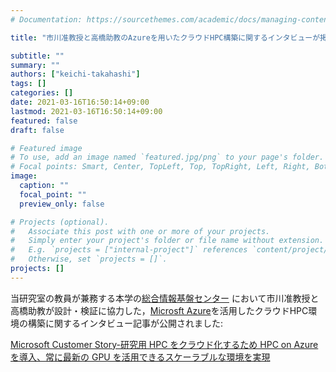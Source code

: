 ```yaml
---
# Documentation: https://sourcethemes.com/academic/docs/managing-content/

title: "市川准教授と高橋助教のAzureを用いたクラウドHPC構築に関するインタビューが掲載されました"

subtitle: ""
summary: ""
authors: ["keichi-takahashi"]
tags: []
categories: []
date: 2021-03-16T16:50:14+09:00
lastmod: 2021-03-16T16:50:14+09:00
featured: false
draft: false

# Featured image
# To use, add an image named `featured.jpg/png` to your page's folder.
# Focal points: Smart, Center, TopLeft, Top, TopRight, Left, Right, BottomLeft, Bottom, BottomRight.
image:
  caption: ""
  focal_point: ""
  preview_only: false

# Projects (optional).
#   Associate this post with one or more of your projects.
#   Simply enter your project's folder or file name without extension.
#   E.g. `projects = ["internal-project"]` references `content/project/deep-learning/index.md`.
#   Otherwise, set `projects = []`.
projects: []
---
```


当研究室の教員が兼務する本学の[総合情報基盤センター](https://itcw3.naist.jp/)
において市川准教授と高橋助教が設計・検証に協力した，[Microsft Azure](https://azure.microsoft.com/ja-jp/)を活用したクラウドHPC環境の構築に関するインタビュー記事が公開されました:

[Microsoft Customer Story-研究用 HPC をクラウド化するため HPC on Azure を導入、常に最新の GPU を活用できるスケーラブルな環境を実現](https://customers.microsoft.com/en-gb/story/1341080794150729747-naist-higher-education-azure-jp-japan)
